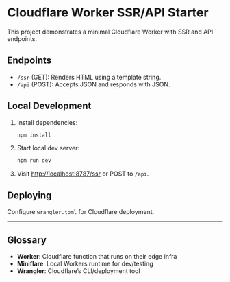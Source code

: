 # Cloudflare Worker SSR/API Starter

This project demonstrates a minimal Cloudflare Worker with SSR and API endpoints.

## Endpoints
- `/ssr` (GET): Renders HTML using a template string.
- `/api` (POST): Accepts JSON and responds with JSON.

## Local Development

1. Install dependencies:
   ```bash
   npm install
   ```
2. Start local dev server:
   ```bash
   npm run dev
   ```
3. Visit [http://localhost:8787/ssr](http://localhost:8787/ssr) or POST to `/api`.

## Deploying

Configure `wrangler.toml` for Cloudflare deployment.

---

## Glossary
- **Worker**: Cloudflare function that runs on their edge infra
- **Miniflare**: Local Workers runtime for dev/testing
- **Wrangler**: Cloudflare’s CLI/deployment tool
